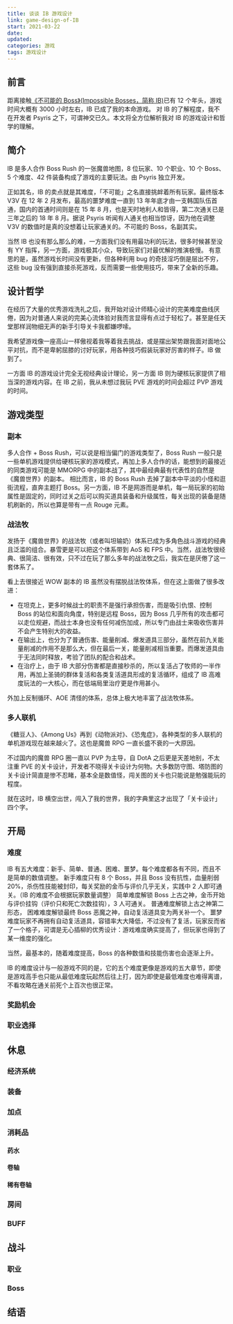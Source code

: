 ```yaml
---
title: 谈谈 IB 游戏设计
link: game-design-of-IB
start: 2021-03-22
date: 
updated: 
categories: 游戏
tags: 游戏设计
---
```


## 前言

距离接触[《不可能的 Boss》(Impossible Bosses，简称 IB)](https://baike.baidu.com/item/%E4%B8%8D%E5%8F%AF%E8%83%BD%E7%9A%84BOSS)已有 12 个年头，游戏时间大概有 3000 小时左右，IB 已成了我的本命游戏。
对 IB 的了解程度，我不在开发者 Psyris 之下，可谓神交已久。本文将全方位解析我对 IB 的游戏设计和哲学的理解。

<!-- more -->

## 简介

IB 是多人合作 Boss Rush 的一张魔兽地图，8 位玩家、10 个职业、10 个 Boss、5 个难度、42 件装备构成了游戏的主要玩法。由 Psyris 独立开发。

正如其名，IB 的卖点就是其难度，「不可能」之名直接挑衅着所有玩家。最终版本 V3V 在 12 年 2 月发布，最高的噩梦难度一直到 13 年年底才由一支韩国队伍首通，国内的首通时间则是在 15 年 8 月，也是天时地利人和皆得，第二次通关已是三年之后的 18 年 8 月。据说 Psyris 听闻有人通关也相当惊讶，因为他在调整 V3V 的数值时是真的没想着让玩家通关的。不可能的 Boss，名副其实。

当然 IB 也没有那么那么的难，一方面我们没有用最功利的玩法，很多时候甚至没有 YY 指挥，另一方面，游戏极其小众，导致玩家们对最优解的推演极慢。
有意思的是，虽然游戏长时间没有更新，但各种利用 bug 的奇技淫巧倒是层出不穷，这些 bug 没有强到直接杀死游戏，反而需要一些使用技巧，带来了全新的乐趣。

## 设计哲学

在经历了大量的优秀游戏洗礼之后，我开始对设计师精心设计的完美难度曲线厌倦，因为对普通人来说的完美心流体验对我而言显得有点过于轻松了。甚至是任天堂那样润物细无声的新手引导关卡我都嫌啰嗦。

我希望游戏像一座高山一样傲视着我等着我去挑战，或是摆出架势跟我面对面地公平对抗，而不是卑躬屈膝的讨好玩家，用各种技巧假装玩家好厉害的样子。IB 做到了。

一方面 IB 的游戏设计完全无视经典设计理论，另一方面 IB 则为硬核玩家提供了相当深的游戏内容。在 IB 之前，我从未想过我玩 PVE 游戏的时间会超过 PVP 游戏的时间。

## 游戏类型

### 副本

多人合作 + Boss Rush，可以说是相当偏门的游戏类型了，Boss Rush 一般只是一些单机游戏提供给硬核玩家的游戏模式，再加上多人合作的话，能想到的最接近的同类游戏可能是 MMORPG 中的副本战了，其中最经典最有代表性的自然是《魔兽世界》的副本。
相比而言，IB 的 Boss Rush 去掉了副本中平淡的小怪和逛街流程，直奔主题打 Boss。另一方面，IB 不是网游而是单机，每一局玩家的初始属性是固定的，同时过关之后可以购买道具装备和升级属性，每关出现的装备是随机刷新的，所以也算是带有一点 Rouge 元素。

### 战法牧

发扬于《魔兽世界》的战法牧（或者叫坦输奶）体系已成为多角色战斗游戏的经典且泛滥的组合。暴雪更是可以把这个体系带到 AoS 和 FPS 中。当然，战法牧很经典、很简洁、很有效，只不过在玩了那么多年的战法牧之后，我实在是厌倦了这一套体系了。

看上去很接近 WOW 副本的 IB 虽然没有摆脱战法牧体系，但在这上面做了很多改进：

- 在坦克上，更多时候战士的职责不是强行承担伤害，而是吸引仇恨、控制 Boss 的站位和面向角度，特别是远程 Boss，因为 Boss 几乎所有的攻击都可以走位规避，而战士本身也没有任何减伤加成，所以专门由战士来吸收伤害并不会产生特别大的收益。
- 在输出上，也分为了普通伤害、能量削减、爆发道具三部分，虽然在前九关能量削减的作用不是那么大，但在最后一关，能量削减相当重要。而爆发道具由于无法同时释放，考验了团队的配合和战术。
- 在治疗上，由于 IB 大部分伤害都是直接秒杀的，所以复活占了牧师的一半作用，再加上圣骑的群体复活和各类复活道具形成的复活循环，组成了 IB 高难度玩法的一大核心，而在低端局里治疗更是作用甚小。

外加上反制循环、AOE 清怪的体系，总体上极大地丰富了战法牧体系。

### 多人联机

《糖豆人》、《Among Us》再到《动物派对》、《恐鬼症》，各种类型的多人联机的单机游戏现在越来越火了。这也是魔兽 RPG 一直长盛不衰的一大原因。

不过国内的魔兽 RPG 圈一直以 PVP 为主导，自 DotA 之后更是天差地别，不太注重 PVE 的关卡设计，开发者不晓得关卡设计为何物。大多数防守图、塔防图的关卡设计简直是惨不忍睹，基本全是数值怪，闯关图的关卡也只能说是勉强能玩的程度。

就在这时，IB 横空出世，闯入了我的世界，我的字典里这才出现了「关卡设计」四个字。

## 开局

### 难度

IB 有五大难度：新手、简单、普通、困难、噩梦。每个难度都各有不同，而且不是简单的数值调整。
新手难度只有 8 个 Boss，并且 Boss 没有抗性，血量削弱 20%，杀伤性技能被封印，每关奖励的金币与评价几乎无关，实践中 2 人即可通关。（IB 的难度不会根据玩家数量调整）
简单难度解锁 Boss 上古之神，金币开始与评价挂钩（评价只和死亡次数挂钩），3 人可通关。
普通难度解锁上古之神第二形态，
困难难度解锁最终 Boss 恶魔之神，自动复活道具变为两关补一个。
噩梦难度玩家不再拥有自动复活道具，容错率大大降低，不过没有了复活，玩家反而省了一个格子，可谓是无心插柳的优秀设计：游戏难度确实提高了，但玩家也得到了某一维度的强化。

当然，最基本的，随着难度提高，Boss 的各种数值和技能伤害也会逐渐上升。

IB 的难度设计与一般游戏不同的是，它的五个难度更像是游戏的五大章节，即使是游戏高手也只能从最低难度玩起然后往上打，因为即使是最低难度也难得离谱，不看攻略在通关前死个上百次也很正常。

### 奖励机会

### 职业选择

## 休息

### 经济系统

### 装备

### 加点

### 消耗品

#### 药水

#### 卷轴

#### 稀有卷轴

### 房间

### BUFF

## 战斗

### 职业

### Boss

## 结语
